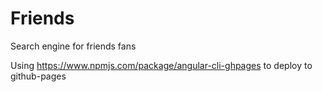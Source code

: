 # Friends
Search engine for friends fans

Using https://www.npmjs.com/package/angular-cli-ghpages to deploy to github-pages
